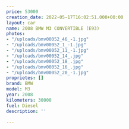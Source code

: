 ```yaml
---
price: 53000
creation_date: 2022-05-17T16:02:51.000+00:00
layout: car
name: 2008 BMW M3 CONVERTIBLE (E93)
photos:
- "/uploads/bmv00052_46_-1.jpg"
- "/uploads/bmv00052_1_-1.jpg"
- "/uploads/bmv00052_11_-1.jpg"
- "/uploads/bmv00052_14_.jpg"
- "/uploads/bmv00052_18_.jpg"
- "/uploads/bmv00052_16_.jpg"
- "/uploads/bmv00052_20_-1.jpg"
proprietes: []
brand: BMW
model: M3
year: 2008
kilometers: 30000
fuel: Diesel
description: ''

---
```

